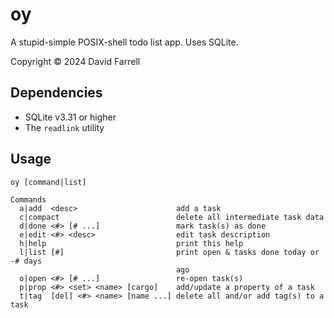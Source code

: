 oy
==
A stupid-simple POSIX-shell todo list app. Uses SQLite.

Copyright © 2024 David Farrell

Dependencies
------------
- SQLite v3.31 or higher
- The `readlink` utility 

Usage
-----

    oy [command|list]
    
    Commands
      a|add  <desc>                      add a task
      c|compact                          delete all intermediate task data
      d|done <#> [# ...]                 mark task(s) as done
      e|edit <#> <desc>                  edit task description
      h|help                             print this help
      l|list [#]                         print open & tasks done today or -# days
                                         ago
      o|open <#> [# ...]                 re-open task(s)
      p|prop <#> <set> <name> [cargo]    add/update a property of a task
      t|tag  [del] <#> <name> [name ...] delete all and/or add tag(s) to a task

